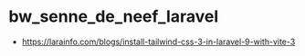 # bw_senne_de_neef_laravel

- https://larainfo.com/blogs/install-tailwind-css-3-in-laravel-9-with-vite-3
